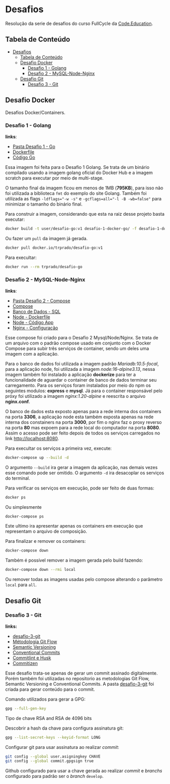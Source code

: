 # Desafios
Resolução da serie de desafios do curso FullCycle da [Code.Education](https://code.education).

## Tabela de Conteúdo

- [Desafios](#desafios)
    + [Tabela de Conteúdo](#tabela-de-conteúdo)
    + [Desafio Docker](#desafio-docker)
        * [Desafio 1 - Golang](#desafio-1---golang)
        * [Desafio 2 - MySQL-Node-Nginx](#desafio-2---mysql-node-nginx)
    + [Desafio Git](#desafio-git)
        * [Desafio 3 - Git](#desafio-3---git)

## Desafio Docker
Desafios Docker/Containers.

### Desafio 1 - Golang
**links**: 
- [Pasta Desafio 1 - Go](desafio-1-docker-go)
- [Dockerfile](desafio-1-docker-go/Dockerfile)
- [Código Go](desafio-1-docker-go/msg.go)

Essa imagem foi feita para o Desafio 1 Golang. Se trata de um binário compilado usando a imagem golang oficial do Docker Hub e a imagem scratch para executar por meio de multi-stage.

O tamanho final da imagem ficou em menos de 1MB (**795KB**), para isso não foi utilizada a biblioteca `fmt` do exemplo do site Golang. Também foi utilizada as flags `-ldflags="-w -s"` e `-gcflags=all="-l -B -wb=false"` para minimizar o tamanho do binário final.

Para construir a imagem, considerando que esta na raiz desse projeto basta executar:

```bash
docker build -t user/desafio-go:v1 desafio-1-docker-go/ -f desafio-1-docker-go/
```

Ou fazer um `pull` da imagem já gerada.
```bash
docker pull docker.io/trprado/desafio-go:v1
```

Para execultar:
```bash
docker run --rm trprado/desafio-go
```


### Desafio 2 - MySQL-Node-Nginx
**links**: 
- [Pasta Desafio 2 - Compose](desafio-2-docker-compose)
- [Compose](desafio-2-docker-compose/docker-compose.yaml)
- [Banco de Dados - SQL](desafio-2-docker-compose/db/sql/people.sql)
- [Node - Dockerfile](desafio-2-docker-compose/app/Dockerfile)
- [Node - Código App](desafio-2-docker-compose/app/server.js)
- [Nginx - Configuração](desafio-2-docker-compose/proxy/nginx.conf)

Esse compose foi criado para o Desafio 2 Mysql/Node/Nginx. Se trata de um arquivo com o padrão compose usado em conjunto com o Docker Compose para subir três serviços de container, sendo um deles uma imagem com a aplicação.

Para o banco de dados foi utilizada a imagem padrão *Mariadb:10.5-focal*, para a aplicação node, foi utilizada a imagem *node:16-alpine3.13*, nessa imagem também foi instalado a aplicação **dockerize** para ter a funcionalidade de aguardar o container de banco de dados terminar seu carregamento. Para os serviços foram instalados por meio do npm os seguintes modulos: **express** e **mysql**. Já para o container responsável pelo próxy foi utilizado a imagem *nginx:1.20-alpine* e reescrita o arquivo **nginx.conf**.

O banco de dados esta exposto apenas para a rede interna dos containers na porta **3306**, a aplicação node esta também exposta apenas na rede interna dos constainers na porta **3000**, por fim o nginx faz o proxy reverso na porta **80** mas expoem para a rede local do computador na porta **8080**. Assim o acesso pode ser feito depois de todos os serviços carregados no link [http://localhost:8080](http://localhost:8080).

Para execultar os serviços a primeira vez, execute:
```bash
docker-compose up --build -d
```

O argumento `--build` ira gerar a imagem da aplicação, nas demais vezes esse comando pode ser omitido. O argumento `-d` ira desacoplar os serviços do terminal.

Para verificar os serviços em execução, pode ser feito de duas formas:
```bash
docker ps
```
Ou simplesmente 
```bash
docker-compose ps
```
Este ultimo ira apresentar apenas os containers em execução que representam o arquivo de composição.

Para finalizar e remover os containers:
```bash
docker-compose down
```

Também é possível remover a imagem gerada pelo build fazendo:
```bash
docker-compose down --rmi local
```

Ou remover todas as imagens usadas pelo compose alterando o parâmetro `local` para `all`.

## Desafio Git

### Desafio 3 - Git
**links:**
- [desafio-3-git](desafio-3-git)
- [Métodologia Git Flow](https://www.atlassian.com/br/git/tutorials/comparing-workflows/gitflow-workflow)
- [Semantic Versioning](https://semver.org)
- [Conventional Commits](https://www.conventionalcommits.org/en/v1.0.0/)
- [Commitlint e Husk](https://commitlint.js.org/)
- [Commitizen](http://commitizen.github.io/cz-cli/)

Esse desafio trata-se apenas de gerar um commit assinado digitalmente. Porém também foi utilizadas no repositorio as metodologias Git Flow, Semantic Versioning e Conventional Commits. A pasta [desafio-3-git](desafio-3-git) foi criada para gerar conteúdo para o commit.

Comando utilizados para gerar a GPG:
```bash
gpg --full-gen-key
```
Tipo de chave RSA and RSA de 4096 bits

Descobrir a hash da chave para configura assinatura git:
```bash
gpg --list-secret-keys --keyid-format LONG
```

Configurar git para usar assinatura ao realizar *commit*:
```bash
git config --global user.asigningkey CHAVE
git config --global commit.gpgsign true
```

Github configurado para usar a chave gerada ao realizar *commit* e *branchs* configurado para padrão ser o *branch* `develop`.
